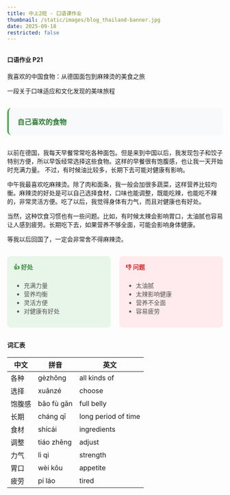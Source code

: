 ```yaml
---
title: 中上2班 - 口语课作业
thumbnail: /static/images/blog_thailand-banner.jpg
date: 2025-09-18
restricted: false
---
```

<div style="margin: 30px 0; ">
<h4>
口语作业 P21
</h4>
我喜欢的中国食物：从德国面包到麻辣烫的美食之旅

一段关于口味适应和文化发现的美味旅程
</div>
<div class="highlight-box" style="background-color: #f8f9fa; padding: 20px; border-radius: 10px; border-left: 4px solid #4CAF50;">
  <h3 style="color: #2E7D32; margin-top: 0; margin-bottom: 0">自己喜欢的食物</h3>
</div>
<div style="margin-top: 30px;">
</div>
以前在德国，我每天早餐常常吃各种面包。但是来到中国以后，我发现包子和饺子特别方便，所以早饭经常选择这些食物。这样的早餐很有饱腹感，也让我一天开始时充满力量。
不过，有时候油比较多，长期下去可能对健康有影响。

中午我最喜欢吃麻辣烫。除了肉和面条，我一般会加很多蔬菜，这样营养比较均衡。麻辣烫的好处是可以自己选择食材，口味也能调整，既能吃辣，也能吃不辣的，非常灵活方便。吃了以后，我觉得身体有力气，而且对健康也有好处。

当然，这种饮食习惯也有一些问题。比如，有时候太辣会影响胃口，太油腻也容易让人感到疲劳。长期吃下去，如果营养不够全面，可能会影响身体健康。

等我以后回国了，一定会非常舍不得麻辣烫。
<div style="display: grid; grid-template-columns: 1fr 1fr; gap: 20px; margin: 30px 0;">
  <div class="highlight-box" style="background-color: #E8F5E9; padding: 15px; border-radius: 8px;">
    <h4 style="color: #388E3C; margin-top: 0;">👍 好处</h4>
    <ul style="color: #555;">
      <li>充满力量</li>
      <li>营养均衡</li>
      <li>灵活方便</li>
      <li>对健康有好处</li>
    </ul>
  </div>
  <div class="highlight-box" style="background-color: #FFEBEE; padding: 15px; border-radius: 8px;">
    <h4 style="color: #D32F2F; margin-top: 0;">👎 问题</h4>
    <ul style="color: #555;">
      <li>太油腻</li>
      <li>太辣影响健康</li>
      <li>营养不全面</li>
      <li>容易疲劳</li>
    </ul>
  </div>
</div>
<!-- <div style="background-color: #E3F2FD; padding: 15px; border-radius: 8px; margin: 20px 0;">
  <h4 style="color: #1565C0; margin-top: 0;">词汇表</h4>
  <p>各种(gèzhǒng) = all kinds of | 选择(xuǎnzé) = choose | 饱腹感(bǎo fù gǎn) = full belly<br>
  长期(cháng qī) = long period of time | 食材(shícái) = ingredients | 调整(tiáo zhěng) = adjust<br>
  力气(lì qi) = strength | 胃口(wèi kǒu) = appetite | 疲劳(pí láo) = tired</p>
</div> -->

<div class="vocab-box">
  <h4>词汇表</h4>
  <table class="vocab-table">
    <thead>
      <tr>
        <th>中文</th>
        <th>拼音</th>
        <th>英文</th>
      </tr>
    </thead>
    <tbody>
      <tr><td>各种</td><td>gèzhǒng</td><td>all kinds of</td></tr>
      <tr><td>选择</td><td>xuǎnzé</td><td>choose</td></tr>
      <tr><td>饱腹感</td><td>bǎo fù gǎn</td><td>full belly</td></tr>
      <tr><td>长期</td><td>cháng qī</td><td>long period of time</td></tr>
      <tr><td>食材</td><td>shícái</td><td>ingredients</td></tr>
      <tr><td>调整</td><td>tiáo zhěng</td><td>adjust</td></tr>
      <tr><td>力气</td><td>lì qi</td><td>strength</td></tr>
      <tr><td>胃口</td><td>wèi kǒu</td><td>appetite</td></tr>
      <tr><td>疲劳</td><td>pí láo</td><td>tired</td></tr>
    </tbody>
  </table>
</div>